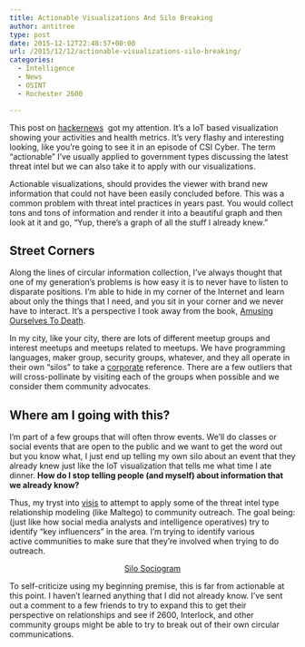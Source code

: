 ```yaml
---
title: Actionable Visualizations And Silo Breaking
author: antitree
type: post
date: 2015-12-12T22:48:57+00:00
url: /2015/12/12/actionable-visualizations-silo-breaking/
categories:
  - Intelligence
  - News
  - OSINT
  - Rochester 2600

---
```

This post on [hackernews][1]  got my attention. It&#8217;s a IoT based visualization showing your activities and health metrics. It&#8217;s very flashy and interesting looking, like you&#8217;re going to see it in an episode of CSI Cyber. The term &#8220;actionable&#8221; I&#8217;ve usually applied to government types discussing the latest threat intel but we can also take it to apply with our visualizations.

Actionable visualizations, should provides the viewer with brand new information that could not have been easily concluded before. This was a common problem with threat intel practices in years past. You would collect tons and tons of information and render it into a beautiful graph and then look at it and go, &#8220;Yup, there&#8217;s a graph of all the stuff I already knew.&#8221;

## Street Corners

Along the lines of circular information collection, I&#8217;ve always thought that one of my generation&#8217;s problems is how easy it is to never have to listen to disparate positions. I&#8217;m able to hide in my corner of the Internet and learn about only the things that I need, and you sit in your corner and we never have to interact. It&#8217;s a perspective I took away from the book, [Amusing Ourselves To Death][2].

In my city, like your city, there are lots of different meetup groups and interest meetups and meetups related to meetups. We have programming languages, maker group, security groups, whatever, and they all operate in their own &#8220;silos&#8221; to take a [corporate][3] reference. There are a few outliers that will cross-pollinate by visiting each of the groups when possible and we consider them community advocates.

## **Where am I going with this?**

I&#8217;m part of a few groups that will often throw events. We&#8217;ll do classes or social events that are open to the public and we want to get the word out but you know what, I just end up telling my own silo about an event that they already knew just like the IoT visualization that tells me what time I ate dinner. **How do I stop telling people (and myself) about information that we already know?**

Thus, my tryst into [visjs][4] to attempt to apply some of the threat intel type relationship modeling (like Maltego) to community outreach. The goal being: (just like how social media analysts and intelligence operatives) try to identify &#8220;key influencers&#8221; in the area. I&#8217;m trying to identify various active communities to make sure that they&#8217;re involved when trying to do outreach.

<p style="text-align: center;">
  <a href="/silos/">Silo Sociogram</a>
</p>

To self-criticize using my beginning premise, this is far from actionable at this point. I haven&#8217;t learned anything that I did not already know. I&#8217;ve sent out a comment to a few friends to try to expand this to get their perspective on relationships and see if 2600, Interlock, and other community groups might be able to try to break out of their own circular communications.

 [1]: http://aprilzero.com/2015/12/9/
 [2]: https://en.wikipedia.org/wiki/Amusing_Ourselves_to_Death
 [3]: http://smile.amazon.com/The-Silo-Effect-Expertise-Breaking/dp/1451644736?sa-no-redirect=1
 [4]: http://visjs.org/